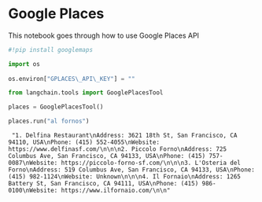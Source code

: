 # Google Places

This notebook goes through how to use Google Places API

```python
#!pip install googlemaps  

```

```python
import os  
  
os.environ["GPLACES\_API\_KEY"] = ""  

```

```python
from langchain.tools import GooglePlacesTool  

```

```python
places = GooglePlacesTool()  

```

```python
places.run("al fornos")  

```

```text
 "1. Delfina Restaurant\nAddress: 3621 18th St, San Francisco, CA 94110, USA\nPhone: (415) 552-4055\nWebsite: https://www.delfinasf.com/\n\n\n2. Piccolo Forno\nAddress: 725 Columbus Ave, San Francisco, CA 94133, USA\nPhone: (415) 757-0087\nWebsite: https://piccolo-forno-sf.com/\n\n\n3. L'Osteria del Forno\nAddress: 519 Columbus Ave, San Francisco, CA 94133, USA\nPhone: (415) 982-1124\nWebsite: Unknown\n\n\n4. Il Fornaio\nAddress: 1265 Battery St, San Francisco, CA 94111, USA\nPhone: (415) 986-0100\nWebsite: https://www.ilfornaio.com/\n\n"  

```
